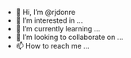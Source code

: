 - 👋 Hi, I’m @rjdonre
- 👀 I’m interested in ...
- 🌱 I’m currently learning ...
- 💞️ I’m looking to collaborate on ...
- 📫 How to reach me ...

<!---
rjdonre/rjdonre is a ✨ special ✨ repository because its `README.md` (this file) appears on your GitHub profile.
You can click the Preview link to take a look at your changes.
--->
